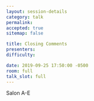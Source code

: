 ```yaml
---
layout: session-details
category: talk
permalink:
accepted: true
sitemap: false

title: Closing Comments
presenters:
difficulty:

date: 2019-09-25 17:50:00 -0500
room: full
talk_slot: full
---
```

Salon A-E

